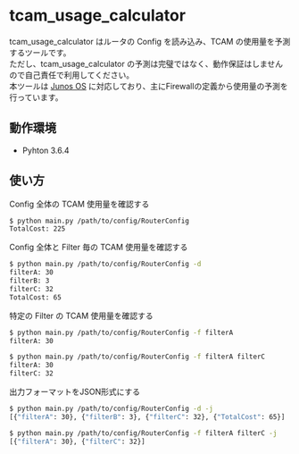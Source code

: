 # tcam_usage_calculator
tcam_usage_calculator はルータの Config を読み込み、TCAM の使用量を予測するツールです。  
ただし、tcam_usage_calculator の予測は完璧ではなく、動作保証はしませんので自己責任で利用してください。  
本ツールは [Junos OS](https://www.juniper.net/jp/jp/products-services/nos/junos/) に対応しており、主にFirewallの定義から使用量の予測を行っています。

## 動作環境
* Pyhton 3.6.4

## 使い方
Config 全体の TCAM 使用量を確認する
```bash
$ python main.py /path/to/config/RouterConfig
TotalCost: 225
```

Config 全体と Filter 毎の TCAM 使用量を確認する
```bash
$ python main.py /path/to/config/RouterConfig -d
filterA: 30
filterB: 3
filterC: 32
TotalCost: 65
```

特定の Filter の TCAM 使用量を確認する
```bash
$ python main.py /path/to/config/RouterConfig -f filterA
filterA: 30

$ python main.py /path/to/config/RouterConfig -f filterA filterC
filterA: 30
filterC: 32
```

出力フォーマットをJSON形式にする
```bash
$ python main.py /path/to/config/RouterConfig -d -j
[{"filterA": 30}, {"filterB": 3}, {"filterC": 32}, {"TotalCost": 65}]

$ python main.py /path/to/config/RouterConfig -f filterA filterC -j
[{"filterA": 30}, {"filterC": 32}]
```
